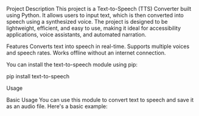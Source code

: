 Project Description
This project is a Text-to-Speech (TTS) Converter built using Python. It allows users to input text, which is then converted into speech using a synthesized voice. The project is designed to be lightweight, efficient, and easy to use, making it ideal for accessibility applications, voice assistants, and automated narration.

Features
Converts text into speech in real-time.
Supports multiple voices and speech rates.
Works offline without an internet connection.

You can install the text-to-speech module using pip:

pip install text-to-speech

Usage

Basic Usage
You can use this module to convert text to speech and save it as an audio file. Here's a basic example:
